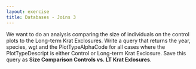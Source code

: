 ```yaml
---
layout: exercise
title: Databases - Joins 3
---
```


We want to do an analysis comparing the size of individuals on the
control plots to the Long-term Krat Exclosures. Write a query that
returns the year, species, wgt and the PlotTypeAlphaCode for all cases
where the PlotTypeDescript is either Control or Long-term Krat
Exclosure. Save this query as **Size Comparison Controls vs. LT Krat
Exlosures**.
